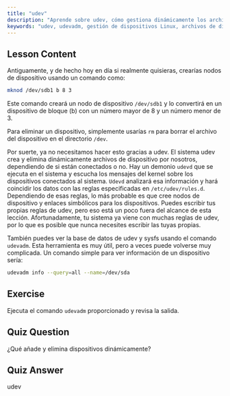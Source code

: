 ```yaml
---
title: "udev"
description: "Aprende sobre udev, cómo gestiona dinámicamente los archivos de dispositivo de Linux y usa udevadm. Comprende la creación de nodos de dispositivo para principiantes."
keywords: "udev, udevadm, gestión de dispositivos Linux, archivos de dispositivo, tutorial de Linux, Linux para principiantes, reglas de udev, guía de Linux"
---
```


## Lesson Content

Antiguamente, y de hecho hoy en día si realmente quisieras, crearías nodos de dispositivo usando un comando como:

```bash
mknod /dev/sdb1 b 8 3
```

Este comando creará un nodo de dispositivo `/dev/sdb1` y lo convertirá en un dispositivo de bloque (b) con un número mayor de 8 y un número menor de 3.

Para eliminar un dispositivo, simplemente usarías `rm` para borrar el archivo del dispositivo en el directorio `/dev`.

Por suerte, ya no necesitamos hacer esto gracias a udev. El sistema udev crea y elimina dinámicamente archivos de dispositivo por nosotros, dependiendo de si están conectados o no. Hay un demonio `udevd` que se ejecuta en el sistema y escucha los mensajes del kernel sobre los dispositivos conectados al sistema. `Udevd` analizará esa información y hará coincidir los datos con las reglas especificadas en `/etc/udev/rules.d`. Dependiendo de esas reglas, lo más probable es que cree nodos de dispositivo y enlaces simbólicos para los dispositivos. Puedes escribir tus propias reglas de udev, pero eso está un poco fuera del alcance de esta lección. Afortunadamente, tu sistema ya viene con muchas reglas de udev, por lo que es posible que nunca necesites escribir las tuyas propias.

También puedes ver la base de datos de udev y sysfs usando el comando `udevadm`. Esta herramienta es muy útil, pero a veces puede volverse muy complicada. Un comando simple para ver información de un dispositivo sería:

```bash
udevadm info --query=all --name=/dev/sda
```

## Exercise

Ejecuta el comando `udevadm` proporcionado y revisa la salida.

## Quiz Question

¿Qué añade y elimina dispositivos dinámicamente?

## Quiz Answer

udev
